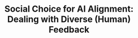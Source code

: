 ---
title: "Social Choice for AI Alignment: Dealing with Diverse (Human) Feedback"
collection: workingpapers
# # permalink: /publication/2023-08-19-The-Computational-Complexity-of-Single-Player-Imperfect-Recall-Games
# # permalink: '/files/paper11.pdf' #../files/paper11.pdf #../files/preservinggametrafos.pdf #/files/paper1.pdf 
# filelink: '/files/complexityspir.pdf' 
# # excerpt: 'This paper is about the number 1. The number 2 is left for future work.'
# date: 2023-08-19
# authors: Emanuel Tewolde, Caspar Oesterheld, Vincent Conitzer, and Paul W. Goldberg
# venue: 'International Joint Conference on Artificial Intelligence (IJCAI) 2023'
# paperurl: 'https://www.ijcai.org/proceedings/2023/321'
# arxivurl: 'https://arxiv.org/abs/2305.17805'
# #slidesurl: 'https://arxiv.org/abs/2111.00076'
# #videourl: 'https://arxiv.org/abs/2111.00076'
# #citation: 'Your Name, You. (2009). &quot;Paper Title Number 1.&quot; <i>Journal 1</i>. 1(1).'

# #<a href=" ../files/CV_Emanuel_Tewolde_26_04_23.pdf " target="_blank"  rel="noopener noreferrer">CV</a>, Bla bla, <a href=" ../files/paper1.pdf " target="_blank"  rel="noopener noreferrer">paper1</a>, Bla bla, <a href=" ../files/preservinggametrafos.pdf " target="_blank"  rel="noopener noreferrer">GEB23preprint</a> 
---